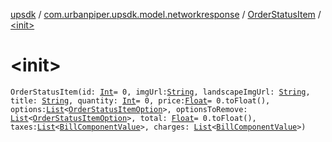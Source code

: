 [upsdk](../../index.md) / [com.urbanpiper.upsdk.model.networkresponse](../index.md) / [OrderStatusItem](index.md) / [&lt;init&gt;](./-init-.md)

# &lt;init&gt;

`OrderStatusItem(id: `[`Int`](https://kotlinlang.org/api/latest/jvm/stdlib/kotlin/-int/index.html)` = 0, imgUrl: `[`String`](https://kotlinlang.org/api/latest/jvm/stdlib/kotlin/-string/index.html)`, landscapeImgUrl: `[`String`](https://kotlinlang.org/api/latest/jvm/stdlib/kotlin/-string/index.html)`, title: `[`String`](https://kotlinlang.org/api/latest/jvm/stdlib/kotlin/-string/index.html)`, quantity: `[`Int`](https://kotlinlang.org/api/latest/jvm/stdlib/kotlin/-int/index.html)` = 0, price: `[`Float`](https://kotlinlang.org/api/latest/jvm/stdlib/kotlin/-float/index.html)` = 0.toFloat(), options: `[`List`](https://kotlinlang.org/api/latest/jvm/stdlib/kotlin.collections/-list/index.html)`<`[`OrderStatusItemOption`](../-order-status-item-option/index.md)`>, optionsToRemove: `[`List`](https://kotlinlang.org/api/latest/jvm/stdlib/kotlin.collections/-list/index.html)`<`[`OrderStatusItemOption`](../-order-status-item-option/index.md)`>, total: `[`Float`](https://kotlinlang.org/api/latest/jvm/stdlib/kotlin/-float/index.html)` = 0.toFloat(), taxes: `[`List`](https://kotlinlang.org/api/latest/jvm/stdlib/kotlin.collections/-list/index.html)`<`[`BillComponentValue`](../-bill-component-value/index.md)`>, charges: `[`List`](https://kotlinlang.org/api/latest/jvm/stdlib/kotlin.collections/-list/index.html)`<`[`BillComponentValue`](../-bill-component-value/index.md)`>)`